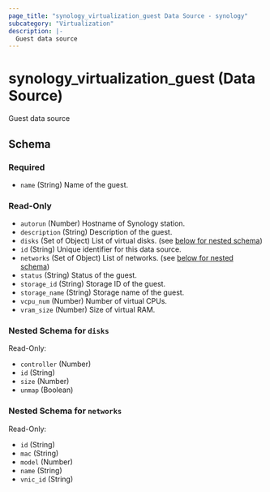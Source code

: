 ```yaml
---
page_title: "synology_virtualization_guest Data Source - synology"
subcategory: "Virtualization"
description: |-
  Guest data source
---
```


# synology_virtualization_guest (Data Source)

Guest data source




<!-- schema generated by tfplugindocs -->
## Schema

### Required

- `name` (String) Name of the guest.

### Read-Only

- `autorun` (Number) Hostname of Synology station.
- `description` (String) Description of the guest.
- `disks` (Set of Object) List of virtual disks. (see [below for nested schema](#nestedatt--disks))
- `id` (String) Unique identifier for this data source.
- `networks` (Set of Object) List of networks. (see [below for nested schema](#nestedatt--networks))
- `status` (String) Status of the guest.
- `storage_id` (String) Storage ID of the guest.
- `storage_name` (String) Storage name of the guest.
- `vcpu_num` (Number) Number of virtual CPUs.
- `vram_size` (Number) Size of virtual RAM.

<a id="nestedatt--disks"></a>
### Nested Schema for `disks`

Read-Only:

- `controller` (Number)
- `id` (String)
- `size` (Number)
- `unmap` (Boolean)


<a id="nestedatt--networks"></a>
### Nested Schema for `networks`

Read-Only:

- `id` (String)
- `mac` (String)
- `model` (Number)
- `name` (String)
- `vnic_id` (String)
